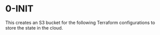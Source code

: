 # 0-INIT

This creates an S3 bucket for the following Terraform configurations to store the state in the cloud.
